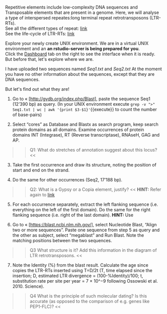 Repetitive elements include low-complexity DNA sequences and Transposable elements that are present in a genome. Here, we will analyse a type of interspersed repeates:long terminal repeat retrotransposons (LTR-RTs).  
See all the different types of repeat: [link](https://media.springernature.com/full/springer-static/image/art%3A10.1038%2Fnrg2165/MediaObjects/41576_2007_Article_BFnrg2165_Fig1_HTML.jpg?as=webp)  
See the life-cycle of LTR-RTs: [link](https://en.wikipedia.org/wiki/LTR_retrotransposon#/media/File:LTR_retrotransposon.png)

Explore your newly create UNIX environment.
We are in a virtual UNIX environment and an **an rstudio-server is being prepared for you**.  
Click the [Dashboard](https://[[HOST_SUBDOMAIN]]-8787-[[KATACODA_HOST]].environments.katacoda.com/) tab on the right to see the interface when it is ready. But before that, let's explore where we are.


I have uploaded two sequences named *Seq1.txt* and *Seq2.txt*
At the moment you have no other information about the sequences, except that they are DNA sequences.

But let's find out what they are!  

1. Go to « [http://gydb.org/index.php/Blast], paste the sequence Seq1 (12’390 bp) as query. (In your UNIX environment execute `grep -v ">" Seq1.txt | wc | awk '{print $3-$1}'`{{execute}} to count the number of base-pairs) 

2. Select “cores” as Database and Blastx as search program, keep search protein domains as all domains. Examine occurrences of protein domains INT (Integrase), RT (Reverse transcriptase), RNAseH, GAG and AP. 

>>Q1: What do stretches of annotation suggest about this locus? <<

3. Take the first occurrence and draw its structure, noting the position of start and end on the strand.

4. Do the same for other occurrences (Seq2, 17’188 bp). 

>>Q2: What is a Gypsy or a Copia element, justify? << 
**HINT:** Refer again to [link](https://media.springernature.com/full/springer-static/image/art%3A10.1038%2Fnrg2165/MediaObjects/41576_2007_Article_BFnrg2165_Fig1_HTML.jpg?as=webp)

5. For each occurrence separately, extract the left flanking sequence (i.e. everything on the left of the first domain). Do the same for the right flanking sequence (i.e. right of the last domain).
**HINT:** Use 

6. Go to « [https://blast.ncbi.nlm.nih.gov/], select Nucleotide Blast, “Align two or more sequences”. Paste one sequence from step 5 as query and the other as subject, select “megablast” and Run Blast. Note the matching positions between the two sequences. 

>>Q3 What structure is it? Add this information in the diagram of LTR retrotransposons. <<

7. Note the Identity (%) from the blast result. Calculate the age since copies the LTR-RTs inserted using T=D/2t (T, time elapsed since the insertion; D, estimated LTR divergence = (100-%Identity)/100; t,  substitution rate per site per year = 7 × 10^−9 following Ossowski et al. 2010. Science). 

>>Q4 What is the principle of such molecular dating? Is this accurate (as opposed to the comparison of e.g. genes like PEP1-FLC)? <<

